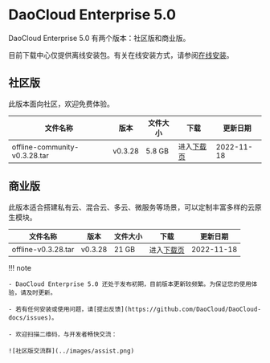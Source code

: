 # DaoCloud Enterprise 5.0

DaoCloud Enterprise 5.0 有两个版本：社区版和商业版。

目前下载中心仅提供离线安装包。有关在线安装方式，请参阅[在线安装](../install/community/k8s/online.md)。

## 社区版

此版本面向社区，欢迎免费体验。

| 文件名称                      | 版本    | 文件大小 | 下载                                           | 更新日期   |
| ----------------------------- | ------- | -------- | ---------------------------------------------- | ---------- |
| offline-community-v0.3.28.tar | v0.3.28 | 5.8 GB   | 进入[下载页](./free/dce5-installer-v0.3.28.md) | 2022-11-18 |

## 商业版

此版本适合搭建私有云、混合云、多云、微服务等场景，可以定制丰富多样的云原生模块。

| 文件名称            | 版本    | 文件大小 | 下载                                               | 更新日期   |
| ------------------- | ------- | -------- | -------------------------------------------------- | ---------- |
| offline-v0.3.28.tar | v0.3.28 | 21 GB    | 进入[下载页](./business/dce5-installer-v0.3.28.md) | 2022-11-18 |

!!! note

    - DaoCloud Enterprise 5.0 还处于发布初期，目前版本更新较频繁。为保证您的使用体验，请及时更新。

    - 若有任何安装或使用问题，请[提出反馈](https://github.com/DaoCloud/DaoCloud-docs/issues)。

    - 欢迎扫描二维码，与开发者畅快交流：

    ![社区版交流群](../images/assist.png)
